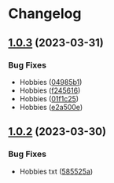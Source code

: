 # Changelog

## [1.0.3](https://github.com/terovirtanen/test-release-please-action/compare/hobbies-v1.0.2...hobbies-v1.0.3) (2023-03-31)


### Bug Fixes

* Hobbies ([04985b1](https://github.com/terovirtanen/test-release-please-action/commit/04985b160884e52836b970b164221735f882a3c3))
* Hobbies ([f245616](https://github.com/terovirtanen/test-release-please-action/commit/f245616c8cd949900f3131d8c0ef6f4a2b8c93a9))
* Hobbies ([01f1c25](https://github.com/terovirtanen/test-release-please-action/commit/01f1c251faebe78865790a031840179799393a29))
* Hobbies ([e2a500e](https://github.com/terovirtanen/test-release-please-action/commit/e2a500e0d07d943679de199cf1437e8e1c75eee7))

## [1.0.2](https://github.com/terovirtanen/test-release-please-action/compare/hobbies-v1.0.1...hobbies-v1.0.2) (2023-03-30)


### Bug Fixes

* Hobbies txt ([585525a](https://github.com/terovirtanen/test-release-please-action/commit/585525a6050fe3e030f5b8e883a407704b77e1ce))
